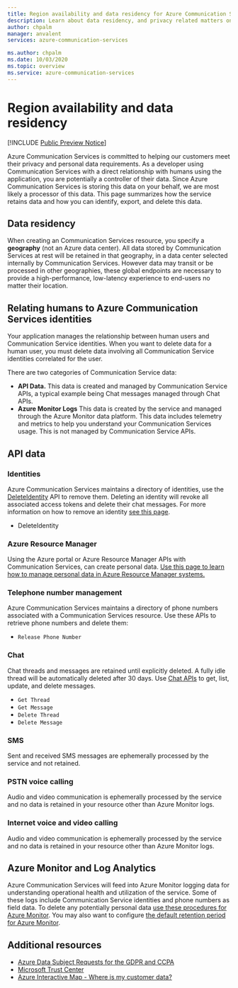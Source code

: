 ```yaml
---
title: Region availability and data residency for Azure Communication Services
description: Learn about data residency, and privacy related matters on Azure Communication Services
author: chpalm
manager: anvalent
services: azure-communication-services

ms.author: chpalm
ms.date: 10/03/2020
ms.topic: overview
ms.service: azure-communication-services
---
```


# Region availability and data residency

[!INCLUDE [Public Preview Notice](../includes/public-preview-include.md)]

Azure Communication Services is committed to helping our customers meet their privacy and personal data requirements. As a developer using Communication Services with a direct relationship with humans using the application, you are potentially a controller of their data. Since Azure Communication Services is storing this data on your behalf, we are most likely a processor of this data. This page summarizes how the service retains data and how you can identify, export, and delete this data.

## Data residency

When creating an Communication Services resource, you specify a **geography** (not an Azure data center). All data stored by Communication Services at rest will be retained in that geography, in a data center selected internally by Communication Services. However data may transit or be processed in other geographies, these global endpoints are necessary to provide a high-performance, low-latency experience to end-users no matter their location.

## Relating humans to Azure Communication Services identities

Your application manages the relationship between human users and Communication Service identities. When you want to delete data for a human user, you must delete data involving all Communication Service identities correlated for the user.

There are two categories of Communication Service data:
- **API Data.** This data is created and managed by Communication Service APIs, a typical example being Chat messages managed through Chat APIs.
- **Azure Monitor Logs** This data is created by the service and managed through the Azure Monitor data platform. This data includes telemetry and metrics to help you understand your Communication Services usage. This is not managed by Communication Service APIs.

## API data

### Identities

Azure Communication Services maintains a directory of identities, use the [DeleteIdentity](/rest/api/communication/communicationidentity/delete) API to remove them. Deleting an identity will revoke all associated access tokens and delete their chat messages. For more information on how to remove an identity [see this page](../quickstarts/access-tokens.md).

- DeleteIdentity

### Azure Resource Manager

Using the Azure portal or Azure Resource Manager APIs with Communication Services, can create personal data. [Use this page to learn how to manage personal data in Azure Resource Manager systems.](../../azure-resource-manager/management/resource-manager-personal-data.md)

### Telephone number management

Azure Communication Services maintains a directory of phone numbers associated with a Communication Services resource. Use these APIs to retrieve phone numbers and delete them:
- `Release Phone Number`

### Chat

Chat threads and messages are retained until explicitly deleted. A fully idle thread will be automatically deleted after 30 days. Use [Chat APIs](/rest/api/communication/chat/deletechatmessage/deletechatmessage) to get, list, update, and delete messages.

- `Get Thread`
- `Get Message`
- `Delete Thread`
- `Delete Message`

### SMS

Sent and received SMS messages are ephemerally processed by the service and not retained. 

### PSTN voice calling

Audio and video communication is ephemerally processed by the service and no data is retained in your resource other than Azure Monitor logs.

### Internet voice and video calling

Audio and video communication is ephemerally processed by the service and no data is retained in your resource other than Azure Monitor logs.

## Azure Monitor and Log Analytics

Azure Communication Services will feed into Azure Monitor logging data for understanding operational health and utilization of the service. Some of these logs include Communication Service identities and phone numbers as field data. To delete any potentially personal data [use these procedures for Azure Monitor](../../azure-monitor/platform/personal-data-mgmt.md). You may also want to configure [the default retention period for Azure Monitor](../../azure-monitor/platform/manage-cost-storage.md).

## Additional resources

- [Azure Data Subject Requests for the GDPR and CCPA](/microsoft-365/compliance/gdpr-dsr-azure?preserve-view=true&view=o365-worldwide)
- [Microsoft Trust Center](https://www.microsoft.com/trust-center/privacy/data-location)
- [Azure Interactive Map - Where is my customer data?](https://azuredatacentermap.azurewebsites.net/)